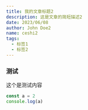 ```yaml
---
title: 我的文章标题2
description: 这是文章的简短描述2
date: 2023/06/08
author: John Doe2
name: ceshi2
tags:
  - 标签1
  - 标签2
---
```


### 测试

这个是测试内容

```js
const a = 2
console.log(a)
```

